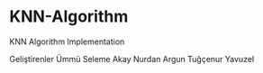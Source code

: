 # KNN-Algorithm
KNN Algorithm Implementation

Geliştirenler
Ümmü Seleme Akay
Nurdan Argun
Tuğçenur Yavuzel
